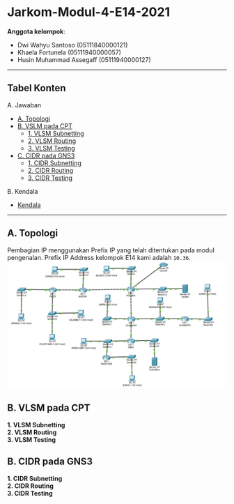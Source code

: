 # Jarkom-Modul-4-E14-2021

**Anggota kelompok**:

- Dwi Wahyu Santoso (05111840000121)
- Khaela Fortunela (05111940000057)
- Husin Muhammad Assegaff (05111940000127)

---

## Tabel Konten

A. Jawaban

- [A. Topologi](#a-topologi)
- [B. VSLM pada CPT](#b-vlsm-pada-cpt)
  - [1. VLSM Subnetting](#1-vlsm-subnetting)
  - [2. VLSM Routing](#2-vlsm-routing)
  - [3. VLSM Testing](#3-vlsm-testing)
- [C. CIDR pada GNS3](#c-cidr-pada-gns3)
  - [1. CIDR Subnetting](#1-cidr-subnetting)
  - [2. CIDR Routing](#2-cidr-routing)
  - [3. CIDR Testing](#3-cidr-testing)

B. Kendala

- [Kendala](#kendala)

---

## A. Topologi

Pembagian IP menggunakan Prefix IP yang telah ditentukan pada modul pengenalan. Prefix IP Address kelompok E14 kami adalah `10.36`. <br>
![topologi](img/topologi.PNG)

## B. VLSM pada CPT

**1. VLSM Subnetting**<br>
**2. VLSM Routing**<br>
**3. VLSM Testing**<br>

## B. CIDR pada GNS3

**1. CIDR Subnetting**<br>
**2. CIDR Routing**<br>
**3. CIDR Testing**<br>
